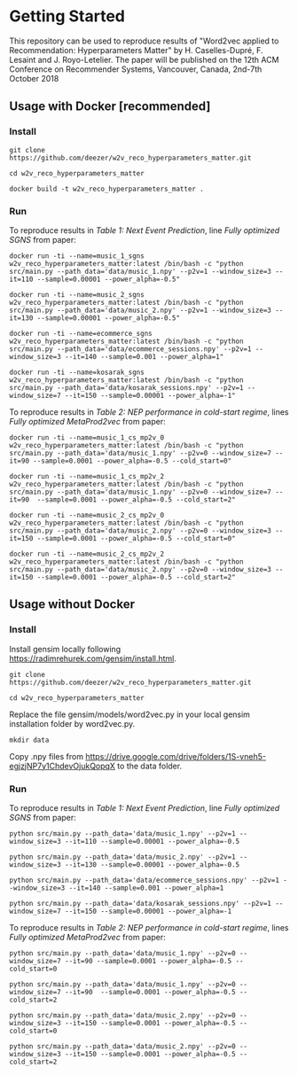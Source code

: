 # Getting Started
This repository can be used to reproduce results of "Word2vec applied to Recommendation: Hyperparameters Matter" by H. Caselles-Dupré, F. Lesaint and J. Royo-Letelier. The paper will be published on the 12th ACM Conference on Recommender Systems, Vancouver, Canada, 2nd-7th October 2018

## Usage with Docker [recommended]

### Install

`git clone https://github.com/deezer/w2v_reco_hyperparameters_matter.git`

`cd w2v_reco_hyperparameters_matter`

`docker build -t w2v_reco_hyperparameters_matter .`

### Run

To reproduce results in *Table 1: Next Event Prediction*, line *Fully optimized SGNS* from paper:

`docker run -ti --name=music_1_sgns w2v_reco_hyperparameters_matter:latest /bin/bash -c "python src/main.py --path_data='data/music_1.npy' --p2v=1 --window_size=3 --it=110 --sample=0.00001 --power_alpha=-0.5"`

`docker run -ti --name=music_2_sgns w2v_reco_hyperparameters_matter:latest /bin/bash -c "python src/main.py --path_data='data/music_2.npy' --p2v=1 --window_size=3 --it=130 --sample=0.00001 --power_alpha=-0.5"`

`docker run -ti --name=ecommerce_sgns w2v_reco_hyperparameters_matter:latest /bin/bash -c "python src/main.py --path_data='data/ecommerce_sessions.npy' --p2v=1 --window_size=3 --it=140 --sample=0.001 --power_alpha=1"`

`docker run -ti --name=kosarak_sgns w2v_reco_hyperparameters_matter:latest /bin/bash -c "python src/main.py --path_data='data/kosarak_sessions.npy' --p2v=1 --window_size=7 --it=150 --sample=0.00001 --power_alpha=-1"`

To reproduce results in *Table 2: NEP performance in cold-start regime*, lines *Fully optimized MetaProd2vec* from paper:

`docker run -ti --name=music_1_cs_mp2v_0 w2v_reco_hyperparameters_matter:latest /bin/bash -c "python src/main.py --path_data='data/music_1.npy' --p2v=0 --window_size=7 --it=90 --sample=0.0001 --power_alpha=-0.5 --cold_start=0"`

`docker run -ti --name=music_1_cs_mp2v_2 w2v_reco_hyperparameters_matter:latest /bin/bash -c "python src/main.py --path_data='data/music_1.npy' --p2v=0 --window_size=7 --it=90  --sample=0.0001 --power_alpha=-0.5 --cold_start=2"`

`docker run -ti --name=music_2_cs_mp2v_0 w2v_reco_hyperparameters_matter:latest /bin/bash -c "python src/main.py --path_data='data/music_2.npy' --p2v=0 --window_size=3 --it=150 --sample=0.0001 --power_alpha=-0.5 --cold_start=0"`

`docker run -ti --name=music_2_cs_mp2v_2 w2v_reco_hyperparameters_matter:latest /bin/bash -c "python src/main.py --path_data='data/music_2.npy' --p2v=0 --window_size=3 --it=150 --sample=0.0001 --power_alpha=-0.5 --cold_start=2"`

## Usage without Docker

### Install

Install gensim locally following https://radimrehurek.com/gensim/install.html.

`git clone https://github.com/deezer/w2v_reco_hyperparameters_matter.git`

`cd w2v_reco_hyperparameters_matter`

Replace the file gensim/models/word2vec.py in your local gensim installation folder by word2vec.py.

`mkdir data`

Copy .npy files from https://drive.google.com/drive/folders/1S-vneh5-egjzjNP7y1ChdevOjukQopqX to the data folder.


### Run

To reproduce results in *Table 1: Next Event Prediction*, line *Fully optimized SGNS* from paper:

`python src/main.py --path_data='data/music_1.npy' --p2v=1 --window_size=3 --it=110 --sample=0.00001 --power_alpha=-0.5`

`python src/main.py --path_data='data/music_2.npy' --p2v=1 --window_size=3 --it=130 --sample=0.00001 --power_alpha=-0.5`

`python src/main.py --path_data='data/ecommerce_sessions.npy' --p2v=1 --window_size=3 --it=140 --sample=0.001 --power_alpha=1`

`python src/main.py --path_data='data/kosarak_sessions.npy' --p2v=1 --window_size=7 --it=150 --sample=0.00001 --power_alpha=-1`

To reproduce results in *Table 2: NEP performance in cold-start regime*, lines *Fully optimized MetaProd2vec* from paper:

`python src/main.py --path_data='data/music_1.npy' --p2v=0 --window_size=7 --it=90 --sample=0.0001 --power_alpha=-0.5 --cold_start=0`

`python src/main.py --path_data='data/music_1.npy' --p2v=0 --window_size=7 --it=90  --sample=0.0001 --power_alpha=-0.5 --cold_start=2`

`python src/main.py --path_data='data/music_2.npy' --p2v=0 --window_size=3 --it=150 --sample=0.0001 --power_alpha=-0.5 --cold_start=0`

`python src/main.py --path_data='data/music_2.npy' --p2v=0 --window_size=3 --it=150 --sample=0.0001 --power_alpha=-0.5 --cold_start=2`
